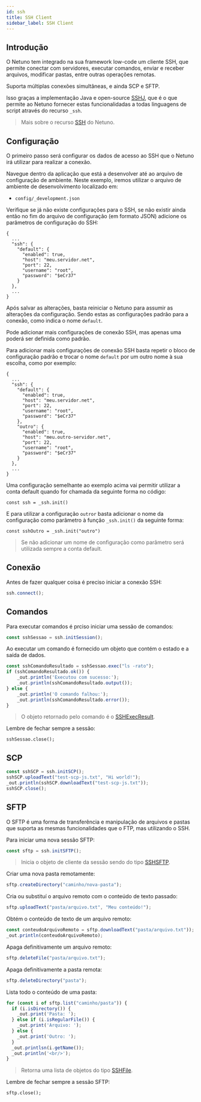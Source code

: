 ```yaml
---
id: ssh
title: SSH Client
sidebar_label: SSH Client
---
```


## Introdução

O Netuno tem integrado na sua framework low-code um cliente SSH, que permite conectar com servidores, executar comandos, enviar e receber arquivos, modificar pastas, entre outras operações remotas.

Suporta múltiplas conexões simultâneas, e ainda SCP e SFTP.

Isso graças a implementação Java e open-source <a target="_blank" href="https://github.com/hierynomus/sshj/tree/master">SSHJ</a>, que é o que permite ao Netuno fornecer estas funcionalidadas a todas linguagens de script através do recurso `_ssh`.

> Mais sobre o recurso [SSH](../../../library/resources/ssh) do Netuno.

## Configuração

O primeiro passo será configurar os dados de acesso ao SSH que o Netuno irá utilizar para realizar a conexão.

Navegue dentro da aplicação que está a desenvolver até ao arquivo de configuração de ambiente. Neste exemplo, iremos utilizar o arquivo de ambiente de desenvolvimento localizado em:

- `config/_development.json`

Verifique se já não existe configurações para o SSH, se não existir ainda então no fim do arquivo de configuração (em formato JSON) adicione os parâmetros de configuração do SSH:

```
{
  ...
  "ssh": {
    "default": {
      "enabled": true,
      "host": "meu.servidor.net",
      "port": 22,
      "username": "root",
      "password": "$eCr37"
    }
  },
  ...
}
```

Após salvar as alterações, basta reiniciar o Netuno para assumir as alterações da configuração. Sendo estas as configurações padrão para a conexão, como indica o nome `default`.

Pode adicionar mais configurações de conexão SSH, mas apenas uma poderá ser definida como padrão.

Para adicionar mais configurações de conexão SSH basta repetir o bloco de configuração padrão e trocar o nome `default` por um outro nome à sua escolha, como por exemplo:

```
{
  ...
  "ssh": {
    "default": {
      "enabled": true,
      "host": "meu.servidor.net",
      "port": 22,
      "username": "root",
      "password": "$eCr37"
    },
    "outro": {
      "enabled": true,
      "host": "meu.outro-servidor.net",
      "port": 22,
      "username": "root",
      "password": "$eCr37"
    }
  },
  ...
}
```

Uma configuração semelhante ao exemplo acima vai permitir utilizar a conta default quando for chamada da seguinte forma no código:

```
const ssh = _ssh.init()
```

E para utilizar a configuração `outror` basta adicionar o nome da configuração como parâmetro à função `_ssh.init()` da seguinte forma:

```
const sshOutro = _ssh.init("outro")
```

> Se não adicionar um nome de configuração como parâmetro será utilizada sempre a conta default.

## Conexão

Antes de fazer qualquer coisa é preciso iniciar a conexão SSH:

```javascript
ssh.connect();
```

## Comandos

Para executar comandos é prciso iniciar uma sessão de comandos:

```javascript
const sshSessao = ssh.initSession();
```

Ao executar um comando é fornecido um objeto que contém o estado e a saída de dados.

```javascript
const sshComandoResultado = sshSessao.exec("ls -rato");
if (sshComandoResultado.ok()) {
    _out.println('Executou com sucesso:');
    _out.println(sshComandoResultado.output());
} else {
    _out.println('O comando falhou:');
    _out.println(sshComandoResultado.error());
}
```

> O objeto retornado pelo comando é o [SSHExecResult](../../../library/objects/SSHExecResult).

Lembre de fechar sempre a sessão:

```
sshSessao.close();
```

## SCP

```javascript
const sshSCP = ssh.initSCP();
sshSCP.uploadText("test-scp-js.txt", "Hi world!");
_out.println(sshSCP.downloadText("test-scp-js.txt"));
sshSCP.close();
```

## SFTP

O SFTP é uma forma de transferência e manipulação de arquivos e pastas que suporta as mesmas funcionalidades que o FTP, mas utilizando o SSH.

Para iniciar uma nova sessão SFTP:

```javascript
const sftp = ssh.initSFTP();
```

> Inicia o objeto de cliente da sessão sendo do tipo [SSHSFTP](../../../library/objects/SSHSFTP).

Criar uma nova pasta remotamente:

```javascript
sftp.createDirectory("caminho/nova-pasta");
```

Cria ou substituí o arquivo remoto com o conteúdo de texto passado:

```javascript
sftp.uploadText("pasta/arquivo.txt", "Meu conteúdo!");
```

Obtém o conteúdo de texto de um arquivo remoto:

```javascript
const conteudoArquivoRemoto = sftp.downloadText("pasta/arquivo.txt"));
_out.println(conteudoArquivoRemoto);
```

Apaga definitivamente um arquivo remoto:

```javascript
sftp.deleteFile("pasta/arquivo.txt");
```

Apaga definitivamente a pasta remota:

```javascript
sftp.deleteDirectory("pasta");
```

Lista todo o conteúdo de uma pasta:

```javascript
for (const i of sftp.list("caminho/pasta")) {
  if (i.isDirectory()) {
    _out.print('Pasta: ');
  } else if (i.isRegularFile()) {
    _out.print('Arquivo: ');
  } else {
    _out.print('Outro: ');
  }
  _out.printlsn(i.getName());
  _out.println('<br/>');
}
```

> Retorna uma lista de objetos do tipo [SSHFile](../../../library/objects/SSHFile).

Lembre de fechar sempre a sessão SFTP:

```
sftp.close();
```
